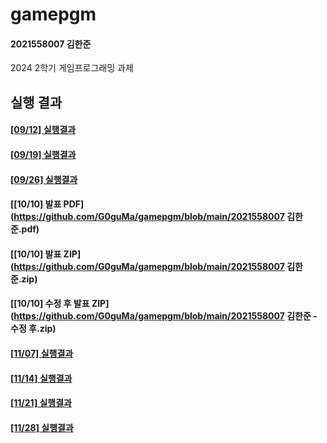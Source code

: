 # gamepgm
#### 2021558007 김한준
2024 2학기 게임프로그래밍 과제



## 실행 결과
#### [[09/12] 실행결과](https://github.com/G0guMa/gamepgm/blob/main/0912/readme.md)
#### [[09/19] 실행결과](https://github.com/G0guMa/gamepgm/blob/main/0919/readme.md)
#### [[09/26] 실행결과](https://github.com/G0guMa/gamepgm/blob/main/0926/readme.md)
#### [[10/10] 발표 PDF](https://github.com/G0guMa/gamepgm/blob/main/2021558007 김한준.pdf)
#### [[10/10] 발표 ZIP](https://github.com/G0guMa/gamepgm/blob/main/2021558007 김한준.zip)
#### [[10/10] 수정 후 발표 ZIP](https://github.com/G0guMa/gamepgm/blob/main/2021558007 김한준 - 수정 후.zip)
#### [[11/07] 실행결과](https://github.com/G0guMa/gamepgm/blob/main/1107/readme.md)
#### [[11/14] 실행결과](https://github.com/G0guMa/gamepgm/blob/main/1114/readme.md)
#### [[11/21] 실행결과](https://github.com/G0guMa/gamepgm/blob/main/1121/readme.md)
#### [[11/28] 실행결과](https://github.com/G0guMa/gamepgm/blob/main/1128/readme.md)
